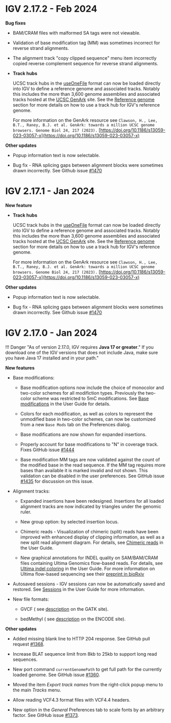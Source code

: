 # IGV 2.17.2 - Feb 2024

**Bug fixes**

* BAM/CRAM files with malformed SA tags were not viewable.
* Validation of base modification tag (MM) was sometimes incorrect for reverse strand alignments.
* The alignment track "copy clipped sequence" menu item incorrectly copied reverse complement sequence for reverse strand alignments.


* **Track hubs**

  UCSC track hubs in the [useOneFile](https://genome.ucsc.edu/goldenPath/help/hgTracksHelp.html#UseOneFile) format can now
  be loaded directly into IGV to define a reference genome and associated tracks. Notably this includes the more than
  3,600 genome assemblies and associated tracks hosted at the [UCSC GenArk](https://hgdownload.soe.ucsc.edu/hubs/) site.
  See the [Reference genome](../UserGuide/reference_genome.md#load-a-track-hub) section for more details on how to use a track hub for IGV's reference genome.

  For more information on the GenArk resource see `Clawson, H., Lee, B.T., Raney, B.J. et al. GenArk: towards a million UCSC genome browsers. Genome Biol 24, 217 (2023).`
  [https://doi.org/10.1186/s13059-023-03057-x](https://doi.org/10.1186/s13059-023-03057-x)

**Other updates**

* Popup information text is now selectable.

* Bug fix - RNA splicing gaps between alignment blocks were sometimes drawn incorrectly.  See Github issue [#1470](https://github.com/igvteam/igv/issues/1470)

# IGV 2.17.1 - Jan 2024

**New feature**

* **Track hubs**

    UCSC track hubs in the [useOneFile](https://genome.ucsc.edu/goldenPath/help/hgTracksHelp.html#UseOneFile) format can now
    be loaded directly into IGV to define a reference genome and associated tracks. Notably this includes the more than
    3,600 genome assemblies and associated tracks hosted at the [UCSC GenArk](https://hgdownload.soe.ucsc.edu/hubs/) site.
    See the [Reference genome](../UserGuide/reference_genome.md#load-a-track-hub) section for more details on how to use a track hub for IGV's reference genome.
    
    For more information on the GenArk resource see `Clawson, H., Lee, B.T., Raney, B.J. et al. GenArk: towards a million UCSC genome browsers. Genome Biol 24, 217 (2023).`
    [https://doi.org/10.1186/s13059-023-03057-x](https://doi.org/10.1186/s13059-023-03057-x)

**Other updates**

* Popup information text is now selectable.

* Bug fix - RNA splicing gaps between alignment blocks were sometimes drawn incorrectly.  See Github issue [#1470](https://github.com/igvteam/igv/issues/1470)


# IGV 2.17.0 - Jan 2024

!!! Danger "As of version 2.17.0, IGV requires **Java 17 or greater**." 
    If you download one of the IGV versions that does not include Java, make sure you have Java 17 installed and in your path."


**New features**

* Base modifications:

    * Base modification options now include the choice of monocolor and two-color schemes for all modifiction types. Previously the two-color scheme was restricted to 5mC modifications. See [Base modifications](../UserGuide/tracks/alignments/base_modifications.md) in the User Guide for details.

    * Colors for each modification, as well as colors to represent the unmodified base in two-color schemes, can now be customized from a new `Base Mods` tab on the Preferences dialog.

    * Base modifications are now shown for expanded insertions.

    * Properly account for base modifications to "N" in coverage track. Fixes GitHub issue [#1444](https://github.com/igvteam/igv/issues/1444)
    
    * Base modification MM tags are now validated against the count of the modified base in the read sequence. If the MM tag requires more bases than available it is marked invalid and not shown. This validation can be disabled in the user preferences. See GitHub issue [#1435](https://github.com/igvteam/igv/issues/1435) for discussion on this issue.

* Alignment tracks:

    * Expanded insertions have been redesigned. Insertions for all loaded alignment tracks are now indicated by
      triangles under the genomic ruler.
      
    * New group option: by selected insertion locus.
   
    * Chimeric reads - Visualization of chimeric (split) reads have been improved with enhanced display of clipping
      information, as well as a new split read alignment diagram. For details,
      see [Chimeric reads](../UserGuide/tracks/alignments/chimeric_reads.md) in the User Guide.
      
    * New graphical annotations for INDEL quality on SAM/BAM/CRAM files containing Ultima Genomics flow-based reads.
      For details, see [Ultima indel coloring](../UserGuide/tracks/alignments/ultima/ultima.md) in the User Guide. For more information
      on Ultima flow-based sequencing
      see their [preprint in bioRxiv](https://www.biorxiv.org/content/10.1101/2022.05.29.493900)


* Autosaved sessions - IGV sessions can now be automatically saved and restored.
  See [Sessions](../UserGuide/sessions.md) in the User Guide for more information.


* New file formats:

    * GVCF (
      see [description](https://gatk.broadinstitute.org/hc/en-us/articles/360035531812-GVCF-Genomic-Variant-Call-Format)
      on the GATK site).
      
    * bedMethyl (
      see [description](https://www.google.com/url?sa=t&rct=j&q=&esrc=s&source=web&cd=&cad=rja&uact=8&ved=2ahUKEwjnurf9zfmCAxU9FFkFHfjeAwsQFnoECA4QAw&url=https%3A%2F%2Fwww.encodeproject.org%2Fdata-standards%2Fwgbs%2F%23%3A~%3Atext%3Dstates%2520at%2520CpG.-%2CDescription%2520of%2520bedMethyl%2520file%2CStart%2520position%2520in%2520chromosome&usg=AOvVaw21Dwl3k4lFCnoVxG8q8Ffg&opi=89978449)
      on the ENCODE site).

**Other updates**

* Added missing blank line to HTTP 204 response. See GitHub pull request [#1368](https://github.com/igvteam/igv/pull/1368).
    
* Increase BLAT sequence limit from 8kb to 25kb to support long read sequences.
    
* New port command `currentGenomePath` to get full path for the currently loaded
      genome. See GitHub issue [#1360](https://github.com/igvteam/igv/pull/1360).
      
* Moved the item *Export track names* from the right-click popup menu to the main *Tracks* menu.
    
* Allow reading VCF4.3 format files with VCF4.4 headers.
    
* New option in the *General* Preferences tab to scale fonts by an arbitrary factor. See
      GitHub issue [#1373](https://github.com/igvteam/igv/issues/1373).



